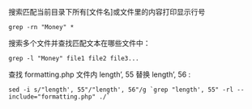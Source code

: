 搜索匹配当前目录下所有[文件名]或文件里的内容打印显示行号
```
grep -rn "Money" *
```

搜索多个文件并查找匹配文本在哪些文件中：
```
grep -l "Money" file1 file2 file3...
```

查找 formatting.php 文件内 length’, 55 替换 length’, 56 :
```
sed -i s/"length', 55"/"length', 56"/g `grep "length', 55" -rl --include="formatting.php" ./`
```